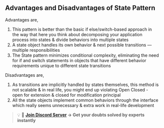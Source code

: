## Advantages and Disadvantages of State Pattern

Advantages are,

1. This pattern is better than the basic if else/switch-based approach in the way that here you think about decomposing your application process into states & divide behaviors into multiple states
2. A state object handles its own behavior & next possible transitions — multiple responsibilities
3. The State pattern minimizes conditional complexity, eliminating the need for if and switch statements in objects that have different behavior requirements unique to different state transitions

Disadvantages are,

1. As transitions are implicitly handled by states themselves, this method is not scalable & in real life, you might end up violating Open Closed - open for extension & closed for modification principal
2. All the state objects implement common behaviors through the interface which really seems unnecessary & extra work in real-life development

>💡 🚀 **[Join Discord Server](https://discord.gg/J5zDscnzms) → Get your doubts solved by experts instantly**
